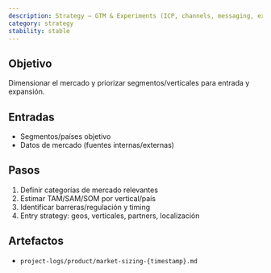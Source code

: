 ```yaml
---
description: Strategy — GTM & Experiments (ICP, channels, messaging, experiments)
category: strategy
stability: stable
---
```


## Objetivo
Dimensionar el mercado y priorizar segmentos/verticales para entrada y expansión.

## Entradas
- Segmentos/países objetivo
- Datos de mercado (fuentes internas/externas)

## Pasos
1) Definir categorías de mercado relevantes
2) Estimar TAM/SAM/SOM por vertical/país
3) Identificar barreras/regulación y timing
4) Entry strategy: geos, verticales, partners, localización

## Artefactos
- `project-logs/product/market-sizing-{timestamp}.md`
